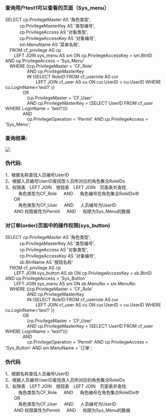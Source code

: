 
### 查询用户test1可以查看的页面（Sys_menu）
SELECT 	cp.PrivilegeMaster AS '角色类型',  
&emsp;&emsp;&emsp;&nbsp;cp.PrivilegeMasterKey AS '类型编号',  
&emsp;&emsp;&emsp;&nbsp;cp.PrivilegeAccess AS '对象类型',  
&emsp;&emsp;&emsp;&nbsp;cp.PrivilegeAccessKey AS '对象编号',  
&emsp;&emsp;&emsp;&nbsp;sm.MenuName AS '菜单名称',  
&emsp;FROM cf_privilege AS cp   
&emsp;&emsp;LEFT JOIN sys_menu AS sm ON cp.PrivilegeAccessKey = sm.BtnID AND cp.PrivilegeAccess = 'Sys_Menu'   
&emsp;WHERE ((cp.PrivilegeMaster = 'CF_Role'   
&emsp;&emsp;&emsp;&emsp;&emsp;AND cp.PrivilegeMasterKey   
&emsp;&emsp;&emsp;&emsp;&emsp;IN (SELECT RoleID FROM cf_userrole AS cur   
&emsp;&emsp;&emsp;&emsp;&emsp;&emsp;&emsp;LEFT JOIN cf_user AS cu ON cur.UserID = cu.UserID  WHERE cu.LoginName='test1' ))   
&emsp;&emsp;&emsp;&emsp;OR   
&emsp;&emsp;&emsp;&emsp;&emsp;(cp.PrivilegeMaster = 'CF_User'   
&emsp;&emsp;&emsp;&emsp;&emsp;AND cp.PrivilegeMasterKey = (SELECT UserID FROM cf_user WHERE LoginName = 'test1')))  
&emsp;&emsp;&emsp;&emsp;AND  
&emsp;&emsp;&emsp;&emsp;&emsp;cp.PrivilegeOperation = 'Permit' AND cp.PrivilegeAccess = 'Sys_Menu';

### 查询结果:
![](https://github.com/restart1025/MIS/blob/master/RBAC/Menu.PNG)

### 伪代码:
1、根据名称查找人员编号UserID  
2、根据人员编号UserID查找改人员所对应的角色集合RoleIDs  
3、权限表&emsp;LEFT JOIN&emsp;按钮表&emsp;LEFT JOIN&emsp;页面表并查找  
&emsp;&emsp;&emsp;角色类型为CF_Role &emsp; AND &emsp; 角色编号在角色集合RoleIDs中  
&emsp;&emsp;OR  
&emsp;&emsp;&emsp;角色类型为CF_User &emsp; AND &emsp; 人员编号为UserID  
&emsp;&emsp;AND 权限属性为Permit &emsp; AND &emsp; 权限为Sys_Menu的数据

### 对订单(order)页面中的操作权限(sys_button)  
SELECT 	cp.PrivilegeMaster AS '角色类型',  
&emsp;&emsp;&emsp;&nbsp;cp.PrivilegeMasterKey AS '类型编号',  
&emsp;&emsp;&emsp;&nbsp;cp.PrivilegeAccess AS '对象类型',  
&emsp;&emsp;&emsp;&nbsp;cp.PrivilegeAccessKey AS '对象编号',  
&emsp;&emsp;&emsp;&nbsp;sb.BtnName AS '按钮名称'  
&emsp;FROM cf_privilege AS cp   
&emsp;&emsp;LEFT JOIN sys_button AS sb ON cp.PrivilegeAccessKey = sb.BtnID AND cp.PrivilegeAccess = 'Sys_Button'  
&emsp;&emsp;LEFT JOIN sys_menu AS sm ON sb.MenuNo = sm.MenuNo   
&emsp;WHERE ((cp.PrivilegeMaster = 'CF_Role'   
&emsp;&emsp;&emsp;&emsp;&emsp;AND cp.PrivilegeMasterKey   
&emsp;&emsp;&emsp;&emsp;&emsp;IN (SELECT RoleID FROM cf_userrole AS cur   
&emsp;&emsp;&emsp;&emsp;&emsp;&emsp;&emsp;LEFT JOIN cf_user AS cu ON cur.UserID = cu.UserID  WHERE cu.LoginName='test1' ))   
&emsp;&emsp;&emsp;&emsp;OR   
&emsp;&emsp;&emsp;&emsp;&emsp;(cp.PrivilegeMaster = 'CF_User'   
&emsp;&emsp;&emsp;&emsp;&emsp;AND cp.PrivilegeMasterKey = (SELECT UserID FROM cf_user WHERE LoginName = 'test1')))  
&emsp;&emsp;&emsp;&emsp;AND  
&emsp;&emsp;&emsp;&emsp;&emsp;cp.PrivilegeOperation = 'Permit' AND cp.PrivilegeAccess = 'Sys_Button' AND sm.MenuName = '订单';  

### 伪代码
1、根据名称查找人员编号UserID  
2、根据人员编号UserID查找改人员所对应的角色集合RoleIDs  
3、权限表&emsp;LEFT JOIN&emsp;按钮表&emsp;LEFT JOIN&emsp;页面表并查找  
&emsp;&emsp;&emsp;角色类型为CF_Role &emsp; AND &emsp; 角色编号在角色集合RoleIDs中  
&emsp;&emsp;OR  
&emsp;&emsp;&emsp;角色类型为CF_User &emsp; AND &emsp; 人员编号为UserID  
&emsp;&emsp;AND 权限属性为Permit &emsp; AND &emsp; 权限为Sys_Menu的数据
